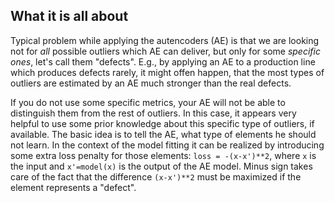 ## What it is all about

Typical problem while applying the autencoders (AE) is that we are looking not for
*all* possible outliers which AE can deliver, but only for some *specific ones*, let's call them "defects". E.g., by applying an AE to a production line which produces defects rarely, it might offen happen, that the most types of outliers are estimated by an AE much stronger than the real defects.


If you do not use  some specific metrics, your AE will not be able to distinguish them from the rest of outliers. In this case, it appears very helpful to use some prior knowledge about this specific type of outliers, if available. The basic idea is to tell the AE, what type of elements he should not learn. In the context of the model fitting it can be realized by introducing some extra loss penalty for those elements: `loss = -(x-x')**2`, where `x` is the input and `x'=model(x)` is the output of the AE model. Minus sign takes care of the fact that the difference `(x-x')**2` must be maximized if the element represents a "defect".


